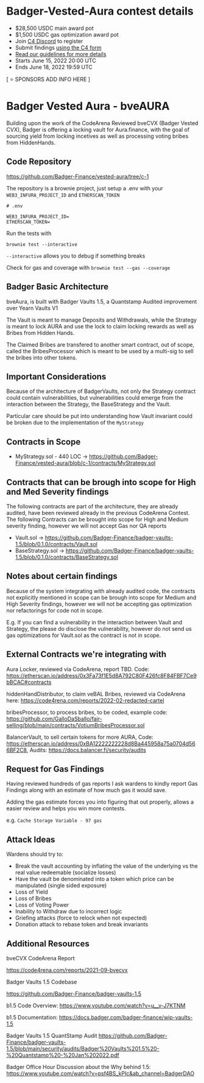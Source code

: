 # Badger-Vested-Aura contest details
- $28,500 USDC main award pot
- $1,500 USDC gas optimization award pot
- Join [C4 Discord](https://discord.gg/code4rena) to register
- Submit findings [using the C4 form](https://code4rena.com/contests/2022-06-badger-vested-aura-contest/submit)
- [Read our guidelines for more details](https://docs.code4rena.com/roles/wardens)
- Starts June 15, 2022 20:00 UTC
- Ends June 18, 2022 19:59 UTC


[ ⭐️ SPONSORS ADD INFO HERE ]

# Badger Vested Aura - bveAURA

Building upon the work of the CodeArena Reviewed bveCVX (Badger Vested CVX), Badger is offering a locking vault for Aura.finance, with the goal of sourcing yield from locking incetives as well as processing voting bribes from HiddenHands.

## Code Repository

https://github.com/Badger-Finance/vested-aura/tree/c-1

The repository is a brownie project, just setup a .env with your `WEB3_INFURA_PROJECT_ID` and `ETHERSCAN_TOKEN`

```
# .env

WEB3_INFURA_PROJECT_ID=
ETHERSCAN_TOKEN=
```


Run the tests with

`
brownie test --interactive
`

`--interactive` allows you to debug if something breaks

Check for gas and coverage with
`
brownie test --gas --coverage
`


## Badger Basic Architecture

bveAura, is built with Badger Vaults 1.5, a Quantstamp Audited improvement over Yearn Vaults V1

The Vault is meant to manage Deposits and Withdrawals, while the Strategy is meant to lock AURA and use the lock to claim locking rewards as well as Bribes from Hidden Hands.

The Claimed Bribes are transfered to another smart contract, out of scope, called the BribesProcessor which is meant to be used by a multi-sig to sell the bribes into other tokens.

## Important Considerations

Because of the architecture of BadgerVaults, not only the Strategy contract could contain vulnerabilities, but vulnerabilities could emerge from the interaction between the Strategy, the BaseStrategy and the Vault.

Particular care should be put into understanding how Vault invariant could be broken due to the implementation of the `MyStrategy`

## Contracts in Scope

- MyStrategy.sol - 440 LOC -> https://github.com/Badger-Finance/vested-aura/blob/c-1/contracts/MyStrategy.sol

## Contracts that can be brough into scope for High and Med Severity findings

The following contracts are part of the architecture, they are already audited, have been reviewed already in the previous CodeArena Contest.
The following Contracts can be brought into scope for High and Medium severity finding, however we will not accept Gas nor QA reports

- Vault.sol -> https://github.com/Badger-Finance/badger-vaults-1.5/blob/0.1.0/contracts/Vault.sol
- BaseStrategy.sol -> https://github.com/Badger-Finance/badger-vaults-1.5/blob/0.1.0/contracts/BaseStrategy.sol

## Notes about certain findings

Because of the system integrating with already audited code, the contracts not explicitly mentioned in scope can be brough into scope for Medium and High Severity findings, however we will not be accepting gas optimization nor refactorings for code not in scope.

E.g. If you can find a vulnerability in the interaction between Vault and Strategy, the please do disclose the vulnerability, however do not send us gas optimizations for Vault.sol as the contract is not in scope.

## External Contracts we're integrating with

Aura Locker, reviewed via CodeArena, report TBD. Code: https://etherscan.io/address/0x3Fa73f1E5d8A792C80F426fc8F84FBF7Ce9bBCAC#contracts

hiddenHandDistributor, to claim veBAL Bribes, reviewed via CodeArena here: https://code4rena.com/reports/2022-02-redacted-cartel

bribesProcessor, to process bribes, to be coded, example code: https://github.com/GalloDaSballo/fair-selling/blob/main/contracts/VotiumBribesProcessor.sol

BalancerVault, to sell certain tokens for more AURA, Code: https://etherscan.io/address/0xBA12222222228d8Ba445958a75a0704d566BF2C8, Audits: https://docs.balancer.fi/security/audits


## Request for Gas Findings

Having reviewed hundreds of gas reports I ask wardens to kindly report Gas Findings along with an estimate of how much gas it would save.

Adding the gas estimate forces you into figuring that out properly, allows a easier review and helps you win more contests.

e.g. `Cache Storage Variable - 97 gas`

## Attack Ideas

Wardens should try to:

- Break the vault accounting by inflating the value of the underlying vs the real value redeemable (socialize losses)
- Have the vault be denominated into a token which price can be manipulated (single sided exposure)
- Loss of Yield
- Loss of Bribes
- Loss of Voting Power
- Inability to Withdraw due to incorrect logic
- Griefing attacks (force to relock when not expected)
- Donation attack to rebase token and break invariants

## Additional Resources

bveCVX CodeArena Report

https://code4rena.com/reports/2021-09-bvecvx

Badger Vaults 1.5 Codebase

https://github.com/Badger-Finance/badger-vaults-1.5

b1.5 Code Overview: https://www.youtube.com/watch?v=u__v-J7KTNM

b1.5 Documentation: https://docs.badger.com/badger-finance/wip-vaults-1.5

Badger Vaults 1.5 QuantStamp Audit
https://github.com/Badger-Finance/badger-vaults-1.5/blob/main/security/audits/Badger%20Vaults%201.5%20-%20Quantstamp%20-%20Jan%202022.pdf

Badger Office Hour Discussion about the Why behind 1.5:
https://www.youtube.com/watch?v=psf4BS_kPIc&ab_channel=BadgerDAO
